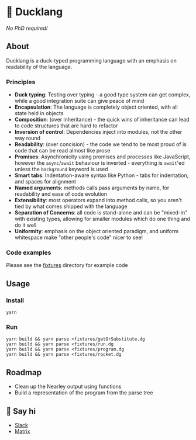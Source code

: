 # 🐥 Ducklang

*No PhD required!*

## About

Ducklang is a duck-typed programming language with an emphasis on readability of the language.

### Principles

* **Duck typing**: Testing over typing - a good type system can get complex, while a good integration suite can give peace of mind
* **Encapsulation**: The language is completely object oriented, with all state held in objects
* **Composition**: (over inheritance) - the quick wins of inheritance can lead to code structures that are hard to refactor
* **Inversion of control**: Dependencies inject into modules, not the other way round
* **Readability**: (over concision) - the code we tend to be most proud of is code that can be read almost like prose
* **Promises**: Asynchronicity using promises and processes like JavaScript, however the `async`/`await` behaviour is inverted - everything is `await`'ed unless the `background` keyword is used
* **Smart tabs**: Indentation-aware syntax like Python - tabs for indentation, and spaces for alignment
* **Named arguments**: methods calls pass arguments by name, for readability and ease of code evolution
* **Extensibility**: most operators expand into method calls, so you aren't tied by what comes shipped with the language
* **Separation of Concerns**: all code is stand-alone and can be "mixed-in" with existing types, allowing for smaller modules which do one thing and do it well
* **Uniformity**: emphasis on the object oriented paradigm, and uniform whitespace make "other people's code" nicer to see!

### Code examples

Please see the [fixtures](fixtures/) directory for example code

## Usage

### Install
```shell script
yarn
```

### Run
```shell script
yarn build && yarn parse <fixtures/getOrSubstitute.dg
yarn build && yarn parse <fixtures/run.dg
yarn build && yarn parse <fixtures/program.dg
yarn build && yarn parse <fixtures/rocket.dg
```

## Roadmap

* Clean up the Nearley output using functions
* Build a representation of the program from the parse tree

## 👋 Say hi

* [Slack](https://join.slack.com/t/ducklang/shared_invite/zt-gt4ne6er-zASbb3R5p68g2jddKyqFOw)
* [Matrix](https://matrix.to/#/%23ducklang%3Amatrix.org)
